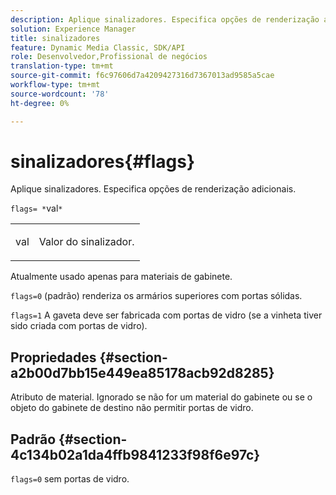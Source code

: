 ```yaml
---
description: Aplique sinalizadores. Especifica opções de renderização adicionais.
solution: Experience Manager
title: sinalizadores
feature: Dynamic Media Classic, SDK/API
role: Desenvolvedor,Profissional de negócios
translation-type: tm+mt
source-git-commit: f6c97606d7a4209427316d7367013ad9585a5cae
workflow-type: tm+mt
source-wordcount: '78'
ht-degree: 0%

---
```



# sinalizadores{#flags}

Aplique sinalizadores. Especifica opções de renderização adicionais.

`flags= *`val`*`

<table id="simpletable_00B21BD9E47E4D2FB0042CB507431916"> 
 <tr class="strow"> 
  <td class="stentry"> <p><span class="varname"> val</span> </p> </td> 
  <td class="stentry"> <p>Valor do sinalizador. </p></td> 
 </tr> 
</table>

Atualmente usado apenas para materiais de gabinete.

`flags=0` (padrão) renderiza os armários superiores com portas sólidas.

`flags=1` A gaveta deve ser fabricada com portas de vidro (se a vinheta tiver sido criada com portas de vidro).

## Propriedades {#section-a2b00d7bb15e449ea85178acb92d8285}

Atributo de material. Ignorado se não for um material do gabinete ou se o objeto do gabinete de destino não permitir portas de vidro.

## Padrão {#section-4c134b02a1da4ffb9841233f98f6e97c}

`flags=0` sem portas de vidro.
